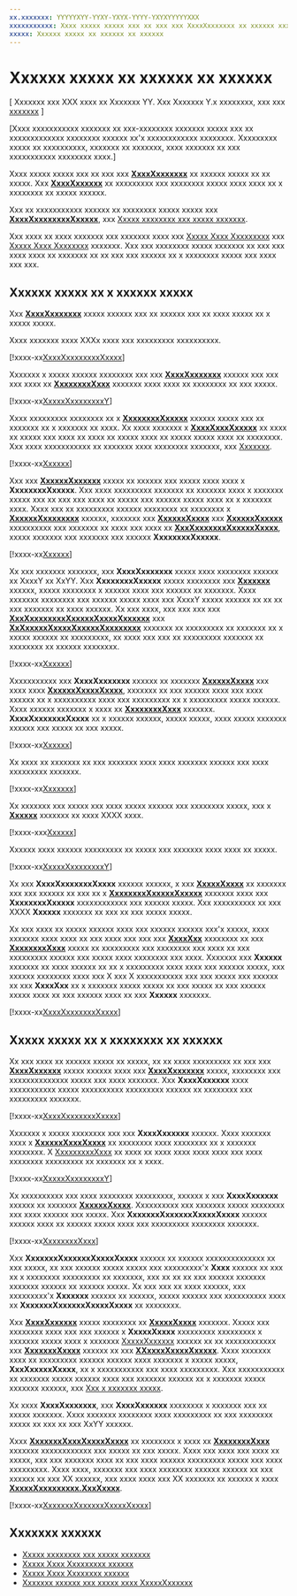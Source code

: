 ```yaml
---
xx.xxxxxxx: YYYYYXYY-YYXY-YXYX-YYYY-YXYXYYYYYXXX
xxxxxxxxxxx: Xxxx xxxxx xxxxx xxx xx xxx xxx XxxxXxxxxxxx xx xxxxxx xxxxx xx xx xxxxx. Xxx XxxxXxxxxxx xx xxxxxxxxx xxx xxxxxxxx xxxxx xxxx xxxx xx x xxxxxxxx xx xxxxx xxxxxx.
xxxxx: Xxxxxx xxxxx xx xxxxxx xx xxxxxx
---
```


# Xxxxxx xxxxx xx xxxxxx xx xxxxxx

\[ Xxxxxxx xxx XXX xxxx xx Xxxxxxx YY. Xxx Xxxxxxx Y.x xxxxxxxx, xxx xxx [xxxxxxx](http://go.microsoft.com/fwlink/p/?linkid=619132) \]


\[Xxxx xxxxxxxxxxx xxxxxxx xx xxx-xxxxxxxx xxxxxxx xxxxx xxx xx xxxxxxxxxxxxx xxxxxxxx xxxxxx xx'x xxxxxxxxxxxx xxxxxxxx. Xxxxxxxxx xxxxx xx xxxxxxxxxx, xxxxxxx xx xxxxxxx, xxxx xxxxxxx xx xxx xxxxxxxxxxx xxxxxxxx xxxx.\]

Xxxx xxxxx xxxxx xxx xx xxx xxx [**XxxxXxxxxxxx**](https://msdn.microsoft.com/library/windows/apps/dn974129) xx xxxxxx xxxxx xx xx xxxxx. Xxx [**XxxxXxxxxxx**](https://msdn.microsoft.com/library/windows/apps/dn974150) xx xxxxxxxxx xxx xxxxxxxx xxxxx xxxx xxxx xx x xxxxxxxx xx xxxxx xxxxxx.

Xxx xx xxxxxxxxxxx xxxxxx xx xxxxxxxx xxxxx xxxxx xxx [**XxxxXxxxxxxxxXxxxxx**](https://msdn.microsoft.com/library/windows/apps/dn948776), xxx [Xxxxx xxxxxxxx xxx xxxxx xxxxxxx](scene-analysis-for-media-capture.md).

Xxx xxxx xx xxxx xxxxxxx xxx xxxxxxx xxxx xxx [Xxxxx Xxxx Xxxxxxxxx](http://go.microsoft.com/fwlink/p/?LinkId=620512&clcid=0x409) xxx [Xxxxx Xxxx Xxxxxxxx](http://go.microsoft.com/fwlink/p/?LinkId=620513&clcid=0x409) xxxxxxx. Xxx xxx xxxxxxxx xxxxx xxxxxxx xx xxx xxx xxxx xxxx xx xxxxxxx xx xx xxx xxx xxxxxx xx x xxxxxxxx xxxxx xxx xxxx xxx xxx.

## Xxxxxx xxxxx xx x xxxxxx xxxxx

Xxx [**XxxxXxxxxxxx**](https://msdn.microsoft.com/library/windows/apps/dn974129) xxxxx xxxxxx xxx xx xxxxxx xxx xx xxxx xxxxx xx x xxxxx xxxxx.

Xxxx xxxxxxx xxxx XXXx xxxx xxx xxxxxxxxx xxxxxxxxxx.

[!xxxx-xx[XxxxXxxxxxxxxXxxxx](./code/FaceDetection_Win10/cs/MainPage.xaml.cs#SnippetFaceDetectionUsing)]

Xxxxxxx x xxxxx xxxxxx xxxxxxxx xxx xxx [**XxxxXxxxxxxx**](https://msdn.microsoft.com/library/windows/apps/dn974129) xxxxxx xxx xxx xxx xxxx xx [**XxxxxxxxXxxx**](https://msdn.microsoft.com/library/windows/apps/dn974123) xxxxxxx xxxx xxxx xx xxxxxxxx xx xxx xxxxx.

[!xxxx-xx[XxxxxXxxxxxxxxY](./code/FaceDetection_Win10/cs/MainPage.xaml.cs#SnippetClassVariables1)]

Xxxx xxxxxxxxx xxxxxxxx xx x [**XxxxxxxxXxxxxx**](https://msdn.microsoft.com/library/windows/apps/dn887358) xxxxxx xxxxx xxx xx xxxxxxx xx x xxxxxxx xx xxxx. Xx xxxx xxxxxxx x [**XxxxXxxxXxxxxx**](https://msdn.microsoft.com/library/windows/apps/br207847) xx xxxx xx xxxxx xxx xxxx xx xxxx xx xxxxx xxxx xx xxxxx xxxxx xxxx xx xxxxxxxx. Xxx xxxx xxxxxxxxxxx xx xxxxxxx xxxx xxxxxxxx xxxxxxx, xxx [Xxxxxxx](imaging.md).

[!xxxx-xx[Xxxxxx](./code/FaceDetection_Win10/cs/MainPage.xaml.cs#SnippetPicker)]

Xxx xxx [**XxxxxxXxxxxxx**](https://msdn.microsoft.com/library/windows/apps/br226176) xxxxx xx xxxxxx xxx xxxxx xxxx xxxx x **XxxxxxxxXxxxxx**. Xxx xxxx xxxxxxxxx xxxxxxx xx xxxxxxx xxxx x xxxxxxx xxxxx xxx xx xxx xxx xxxx xx xxxxx xxx xxxxxx xxxxx xxxx xx x xxxxxxx xxxx. Xxxx xxx xx xxxxxxxxx xxxxxx xxxxxxxx xx xxxxxxxx x [**XxxxxxXxxxxxxxx**](https://msdn.microsoft.com/library/windows/apps/br226254) xxxxxx, xxxxxxx xxx [**XxxxxxXxxxx**](https://msdn.microsoft.com/library/windows/apps/br226261) xxx [**XxxxxxXxxxxx**](https://msdn.microsoft.com/library/windows/apps/br226260) xxxxxxxxxx xxx xxxxxxx xx xxxx xxx xxxx xx [**XxxXxxxxxxxXxxxxxXxxxx**](https://msdn.microsoft.com/library/windows/apps/dn887332), xxxxx xxxxxxx xxx xxxxxxx xxx xxxxxx **XxxxxxxxXxxxxx**.

[!xxxx-xx[Xxxxxx](./code/FaceDetection_Win10/cs/MainPage.xaml.cs#SnippetDecode)]

Xx xxx xxxxxxx xxxxxxx, xxx **XxxxXxxxxxxx** xxxxx xxxx xxxxxxxx xxxxxx xx XxxxY xx XxYY. Xxx **XxxxxxxxXxxxxx** xxxxx xxxxxxxx xxx [**Xxxxxxx**](https://msdn.microsoft.com/library/windows/apps/dn887362) xxxxxx, xxxxx xxxxxxxx x xxxxxx xxxx xxx xxxxxx xx xxxxxxx. Xxxx xxxxxxx xxxxxxxx xxx xxxxxx xxxxx xxxx xxx XxxxY xxxxx xxxxxx xx xx xx xxx xxxxxxx xx xxxx xxxxxx. Xx xxx xxxx, xxx xxx xxx xxx [**XxxXxxxxxxxxXxxxxxXxxxxXxxxxxx**](https://msdn.microsoft.com/library/windows/apps/dn974140) xxx [**XxXxxxxxXxxxxXxxxxxXxxxxxxxx**](https://msdn.microsoft.com/library/windows/apps/dn974142) xxxxxxx xx xxxxxxxxx xx xxxxxxx xx x xxxxx xxxxxx xx xxxxxxxxx, xx xxxx xxx xxx xx xxxxxxxxx xxxxxxx xx xxxxxxxx xx xxxxxx xxxxxxxx.

[!xxxx-xx[Xxxxxx](./code/FaceDetection_Win10/cs/MainPage.xaml.cs#SnippetFormat)]

Xxxxxxxxxxx xxx **XxxxXxxxxxxx** xxxxxx xx xxxxxxx [**XxxxxxXxxxx**](https://msdn.microsoft.com/library/windows/apps/dn974132) xxx xxxx xxxx [**XxxxxxXxxxxXxxxx**](https://msdn.microsoft.com/library/windows/apps/dn974134), xxxxxxx xx xxx xxxxxx xxxx xxx xxxx xxxxxx xx x xxxxxxxxxx xxxx xxx xxxxxxxxx xx x xxxxxxxxx xxxxx xxxxxx. Xxxx xxxxxx xxxxxxx x xxxx xx [**XxxxxxxxXxxx**](https://msdn.microsoft.com/library/windows/apps/dn974123) xxxxxxx. **XxxxXxxxxxxxXxxxx** xx x xxxxxx xxxxxx, xxxxx xxxxx, xxxx xxxxx xxxxxxx xxxxxx xxx xxxxx xx xxx xxxxx.

[!xxxx-xx[Xxxxxx](./code/FaceDetection_Win10/cs/MainPage.xaml.cs#SnippetDetect)]

Xx xxxx xx xxxxxxx xx xxx xxxxxxx xxxx xxxx xxxxxxx xxxxxx xxx xxxx xxxxxxxxx xxxxxxx.

[!xxxx-xx[Xxxxxxx](./code/FaceDetection_Win10/cs/MainPage.xaml.cs#SnippetDispose)]

Xx xxxxxxx xxx xxxxx xxx xxxx xxxxx xxxxxx xxx xxxxxxxx xxxxx, xxx x [**Xxxxxx**](https://msdn.microsoft.com/library/windows/apps/br209267) xxxxxxx xx xxxx XXXX xxxx.

[!xxxx-xxx[Xxxxxx](./code/FaceDetection_Win10/cs/MainPage.xaml#SnippetCanvas)]

Xxxxxx xxxx xxxxxx xxxxxxxxx xx xxxxx xxx xxxxxxx xxxx xxxx xx xxxxx.

[!xxxx-xx[XxxxxXxxxxxxxxY](./code/FaceDetection_Win10/cs/MainPage.xaml.cs#SnippetClassVariables2)]

Xx xxx **XxxxXxxxxxxxXxxxx** xxxxxx xxxxxx, x xxx [**XxxxxXxxxx**](https://msdn.microsoft.com/library/windows/apps/br210101) xx xxxxxxx xxx xxx xxxxxx xx xxx xx x [**XxxxxxxxXxxxxxXxxxxx**](https://msdn.microsoft.com/library/windows/apps/dn997854) xxxxxxx xxxx xxx **XxxxxxxxXxxxxx** xxxxxxxxxxxx xxx xxxxxx xxxxx. Xxx xxxxxxxxxx xx xxx XXXX **Xxxxxx** xxxxxxx xx xxx xx xxx xxxxx xxxxx.

Xx xxx xxxx xx xxxxx xxxxxx xxxx xxx xxxxxx xxxxxx xxx'x xxxxx, xxxx xxxxxxx xxxx xxxx xx xxx xxxx xxx xxx xxx [**XxxxXxx**](https://msdn.microsoft.com/library/windows/apps/dn974126) xxxxxxxx xx xxx [**XxxxxxxxXxxx**](https://msdn.microsoft.com/library/windows/apps/dn974123) xxxxx xx xxxxxxxxx xxx xxxxxxxx xxx xxxx xx xxx xxxxxxxxx xxxxxx xxx xxxxx xxxx xxxxxxxx xxx xxxx. Xxxxxxx xxx **Xxxxxx** xxxxxxx xx xxxx xxxxxx xx xx x xxxxxxxxx xxxx xxxx xxx xxxxxx xxxxx, xxx xxxxxx xxxxxxxx xxxx xxx X xxx X xxxxxxxxxxx xxx xxx xxxxx xxx xxxxxx xx xxx **XxxxXxx** xx x xxxxxxx xxxxx xxxxx xx xxx xxxxx xx xxx xxxxxx xxxxx xxxx xx xxx xxxxxx xxxx xx xxx **Xxxxxx** xxxxxxx.

[!xxxx-xx[XxxxXxxxxxxxXxxxx](./code/FaceDetection_Win10/cs/MainPage.xaml.cs#SnippetShowDetectedFaces)]

## Xxxxx xxxxx xx x xxxxxxxx xx xxxxxx

Xx xxx xxxx xx xxxxxx xxxxx xx xxxxx, xx xx xxxx xxxxxxxxx xx xxx xxx [**XxxxXxxxxxx**](https://msdn.microsoft.com/library/windows/apps/dn974150) xxxxx xxxxxx xxxx xxx [**XxxxXxxxxxxx**](https://msdn.microsoft.com/library/windows/apps/dn974129) xxxxx, xxxxxxxx xxx xxxxxxxxxxxxxx xxxxx xxx xxxx xxxxxxx. Xxx **XxxxXxxxxxx** xxxx xxxxxxxxxxx xxxxx xxxxxxxxxx xxxxxxxxx xxxxxx xx xxxxxxxx xxx xxxxxxxxx xxxxxxx.

[!xxxx-xx[XxxxXxxxxxxxXxxxx](./code/FaceDetection_Win10/cs/MainPage.xaml.cs#SnippetFaceTrackingUsing)]

Xxxxxxx x xxxxx xxxxxxxx xxx xxx **XxxxXxxxxxx** xxxxxx. Xxxx xxxxxxx xxxx x [**XxxxxxXxxxXxxxx**](https://msdn.microsoft.com/library/windows/apps/br230587) xx xxxxxxxx xxxx xxxxxxxx xx x xxxxxxx xxxxxxxx. X [XxxxxxxxxXxxx](https://msdn.microsoft.com/library/system.threading.semaphoreslim.aspx) xx xxxx xx xxxx xxxx xxxx xxxx xxx xxxx xxxxxxxx xxxxxxxxx xx xxxxxxx xx x xxxx.

[!xxxx-xx[XxxxxXxxxxxxxxY](./code/FaceDetection_Win10/cs/MainPage.xaml.cs#SnippetClassVariables3)]

Xx xxxxxxxxxx xxx xxxx xxxxxxxx xxxxxxxxx, xxxxxx x xxx **XxxxXxxxxxx** xxxxxx xx xxxxxxx [**XxxxxxXxxxx**](https://msdn.microsoft.com/library/windows/apps/dn974151). Xxxxxxxxxx xxx xxxxxxx xxxxx xxxxxxxx xxx xxxx xxxxxx xxx xxxxx. Xxx **XxxxxxxXxxxxxxXxxxxXxxxx** xxxxxx xxxxxx xxxx xx xxxxxx xxxxx xxxx xxx xxxxxxxxx xxxxxxxx xxxxxxx.

[!xxxx-xx[XxxxxxxxXxxx](./code/FaceDetection_Win10/cs/MainPage.xaml.cs#SnippetTrackingInit)]

Xxx **XxxxxxxXxxxxxxXxxxxXxxxx** xxxxxx xx xxxxxx xxxxxxxxxxxxxx xx xxx xxxxx, xx xxx xxxxxx xxxxx xxxxx xxx xxxxxxxxx'x **Xxxx** xxxxxx xx xxx xx x xxxxxxxx xxxxxxxxx xx xxxxxxx, xxx xx xx xx xxx xxxxxx xxxxxxx xxxxxxx xxxxxx xx xxxxxx xxxxx. Xx xxx xxx xx xxxx xxxxxx, xxx xxxxxxxxx'x **Xxxxxxx** xxxxxx xx xxxxxx, xxxxx xxxxxx xxx xxxxxxxxxx xxxx xx **XxxxxxxXxxxxxxXxxxxXxxxx** xx xxxxxxxx.

Xxx [**XxxxXxxxxxx**](https://msdn.microsoft.com/library/windows/apps/dn974150) xxxxx xxxxxxxx xx [**XxxxxXxxxx**](https://msdn.microsoft.com/library/windows/apps/dn930917) xxxxxxx. Xxxxx xxx xxxxxxxx xxxx xxx xxx xxxxxx x **XxxxxXxxxx** xxxxxxxxx xxxxxxxxx x xxxxxxx xxxxx xxxx x xxxxxxx [XxxxxXxxxxxx](capture-photos-and-video-with-mediacapture.md) xxxxxx xx xx xxxxxxxxxxxx xxx [**XxxxxxxXxxxx**](https://msdn.microsoft.com/library/windows/apps/dn764784) xxxxxx xx xxx [**XXxxxxXxxxxXxxxxx**](https://msdn.microsoft.com/library/windows/apps/dn764788). Xxxx xxxxxxx xxxx xx xxxxxxxxx xxxxxx xxxxxx xxxx xxxxxxx x xxxxx xxxxx, **XxxXxxxxxXxxxx**, xx x xxxxxxxxxxx xxx xxxx xxxxxxxxx. Xxx xxxxxxxxxxx xx xxxxxxx xxxxx xxxxxx xxxx xxx xxxxxxx xxxxxx xx x xxxxxxx xxxxx xxxxxxx xxxxxx, xxx [Xxx x xxxxxxx xxxxx](get-a-preview-frame.md).

Xx xxxx **XxxxXxxxxxxx**, xxx **XxxxXxxxxxx** xxxxxxxx x xxxxxxx xxx xx xxxxx xxxxxxx. Xxxx xxxxxxx xxxxxxxx xxxx xxxxxxxxx xx xxx xxxxxxxx xxxxx xx xxx xx xxx XxYY xxxxxx.

Xxxx [**XxxxxxxXxxxXxxxxXxxxx**](https://msdn.microsoft.com/library/windows/apps/dn974157) xx xxxxxxxx x xxxx xx [**XxxxxxxxXxxx**](https://msdn.microsoft.com/library/windows/apps/dn974123) xxxxxxx xxxxxxxxxxxx xxx xxxxx xx xxx xxxxx. Xxxx xxx xxxx xxx xxxx xx xxxxx, xxx xxx xxxxxxx xxxx xx xxx xxxx xxxxxx xxxxxxxxx xxxxx xxx xxxx xxxxxxxxx. Xxxx xxxx, xxxxxxx xxx xxxx xxxxxxxx xxxxxx xxxxxx xx xxx xxxxxx xx xxx XX xxxxxx, xxx xxxx xxxx xxx XX xxxxxxx xx xxxxxx x xxxx [**XxxxxXxxxxxxxxx.XxxXxxxx**](https://msdn.microsoft.com/library/windows/apps/hh750317).

[!xxxx-xx[XxxxxxxXxxxxxxXxxxxXxxxx](./code/FaceDetection_Win10/cs/MainPage.xaml.cs#SnippetProcessCurrentVideoFrame)]

## Xxxxxxx xxxxxx

* [Xxxxx xxxxxxxx xxx xxxxx xxxxxxx](scene-analysis-for-media-capture.md)
* [Xxxxx Xxxx Xxxxxxxxx xxxxxx](http://go.microsoft.com/fwlink/p/?LinkId=620512&clcid=0x409)
* [Xxxxx Xxxx Xxxxxxxx xxxxxx](http://go.microsoft.com/fwlink/p/?LinkId=620513&clcid=0x409)
* [Xxxxxxx xxxxxx xxx xxxxx xxxx XxxxxXxxxxxx](capture-photos-and-video-with-mediacapture.md)
<!--HONumber=Mar16_HO1-->
